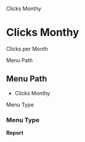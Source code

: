 
Clicks Monthy
# Clicks Monthy


Clicks per Month

Menu Path
## Menu Path



- Clicks Monthy

Menu Type
### Menu Type

**Report**

